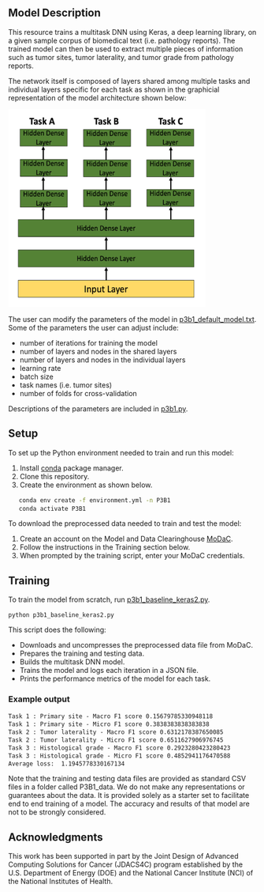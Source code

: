 ## Model Description

This resource trains a multitask DNN using Keras, a deep learning library, on a given sample corpus of biomedical text (i.e. pathology reports). The trained model can then be used to extract multiple pieces of information such as tumor sites, tumor laterality, and tumor grade from pathology reports. 

The network itself is composed of layers shared among multiple tasks and individual layers specific for each task as shown in the graphicial representation of the model architecture shown below:

<img src="https://github.com/CBIIT/NCI-DOE-Collab-Pilot3-Multitask-DNN-NLP-Extraction/blob/master/Pilot3/P3B1/multilayer-dnn.png" width="400" height="400" alt="Multilayer DNN Architecture">

The user can modify the parameters of the model in [p3b1_default_model.txt](https://github.com/CBIIT/NCI-DOE-Collab-Pilot3-Multitask-DNN-NLP-Extraction/blob/master/Pilot3/P3B1/p3b1_default_model.txt). Some of the parameters the user can adjust include: 
 * number of iterations for training the model
 * number of layers and nodes in the shared layers
 * number of layers and nodes in the individual layers
 * learning rate
 * batch size
 * task names (i.e. tumor sites)
 * number of folds for cross-validation

Descriptions of the parameters are included in [p3b1.py](https://github.com/CBIIT/NCI-DOE-Collab-Pilot3-Multitask-DNN-NLP-Extraction/blob/master/Pilot3/P3B1/p3b1.py).

## Setup

To set up the Python environment needed to train and run this model:
1. Install [conda](https://docs.conda.io/en/latest/) package manager. 
2. Clone this repository. 
3. Create the environment as shown below.

```bash
   conda env create -f environment.yml -n P3B1
   conda activate P3B1
```

To download the preprocessed data needed to train and test the model:
1. Create an account on the Model and Data Clearinghouse [MoDaC](https://modac.cancer.gov). 
2. Follow the instructions in the Training section below.
3. When prompted by the training script, enter your MoDaC credentials.

## Training

To train the model from scratch, run [p3b1_baseline_keras2.py](https://github.com/CBIIT/NCI-DOE-Collab-Pilot3-Multitask-DNN-NLP-Extraction/blob/master/Pilot3/P3B1/p3b1_baseline_keras2.py). 

```
python p3b1_baseline_keras2.py
```

This script does the following:
 * Downloads and uncompresses the preprocessed data file from MoDaC.
 * Prepares the training and testing data.
 * Builds the multitask DNN model.
 * Trains the model and logs each iteration in a JSON file.
 * Prints the performance metrics of the model for each task.

### Example output
```
Task 1 : Primary site - Macro F1 score 0.15679785330948118
Task 1 : Primary site - Micro F1 score 0.3838383838383838
Task 2 : Tumor laterality - Macro F1 score 0.6312178387650085
Task 2 : Tumor laterality - Micro F1 score 0.6511627906976745
Task 3 : Histological grade - Macro F1 score 0.2923280423280423
Task 3 : Histological grade - Micro F1 score 0.4852941176470588
Average loss:  1.1945778330167134
```

Note that the training and testing data files are provided as standard CSV files in a folder called P3B1_data. We do not make any representations or guarantees about the data. It is provided solely as a starter set to facilitate end to end training of a model. The accuracy and results of that model are not to be strongly considered.

## Acknowledgments
   
This work has been supported in part by the Joint Design of Advanced Computing Solutions for Cancer (JDACS4C) program established by the U.S. Department of Energy (DOE) and the National Cancer Institute (NCI) of the National Institutes of Health.

